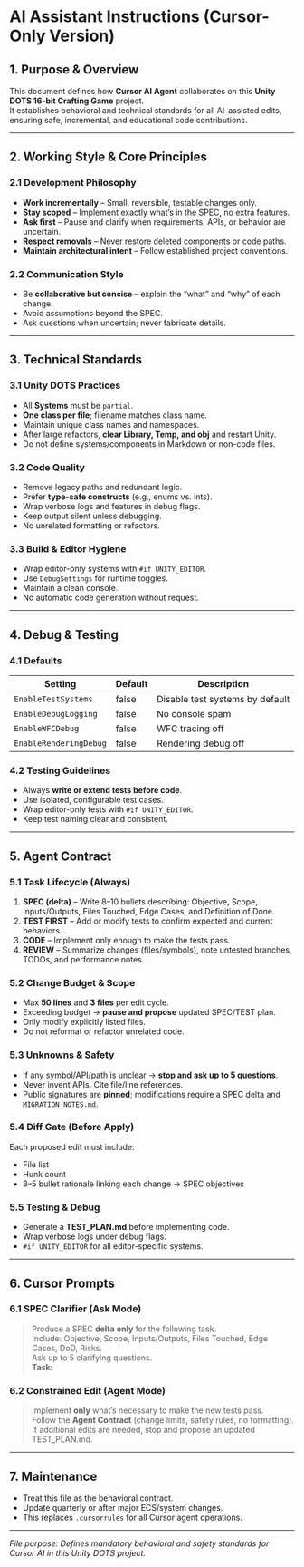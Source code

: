 # AI Assistant Instructions (Cursor-Only Version)

## 1. Purpose & Overview
This document defines how **Cursor AI Agent** collaborates on this **Unity DOTS 16-bit Crafting Game** project.  
It establishes behavioral and technical standards for all AI-assisted edits, ensuring safe, incremental, and educational code contributions.

---

## 2. Working Style & Core Principles

### 2.1 Development Philosophy
- **Work incrementally** – Small, reversible, testable changes only.
- **Stay scoped** – Implement exactly what’s in the SPEC, no extra features.
- **Ask first** – Pause and clarify when requirements, APIs, or behavior are uncertain.
- **Respect removals** – Never restore deleted components or code paths.
- **Maintain architectural intent** – Follow established project conventions.

### 2.2 Communication Style
- Be **collaborative but concise** – explain the “what” and “why” of each change.
- Avoid assumptions beyond the SPEC.
- Ask questions when uncertain; never fabricate details.

---

## 3. Technical Standards

### 3.1 Unity DOTS Practices
- All **Systems** must be `partial`.
- **One class per file**; filename matches class name.
- Maintain unique class names and namespaces.
- After large refactors, **clear Library, Temp, and obj** and restart Unity.
- Do not define systems/components in Markdown or non-code files.

### 3.2 Code Quality
- Remove legacy paths and redundant logic.
- Prefer **type-safe constructs** (e.g., enums vs. ints).
- Wrap verbose logs and features in debug flags.
- Keep output silent unless debugging.
- No unrelated formatting or refactors.

### 3.3 Build & Editor Hygiene
- Wrap editor-only systems with `#if UNITY_EDITOR`.
- Use `DebugSettings` for runtime toggles.
- Maintain a clean console.
- No automatic code generation without request.

---

## 4. Debug & Testing

### 4.1 Defaults
| Setting | Default | Description |
|----------|----------|-------------|
| `EnableTestSystems` | false | Disable test systems by default |
| `EnableDebugLogging` | false | No console spam |
| `EnableWFCDebug` | false | WFC tracing off |
| `EnableRenderingDebug` | false | Rendering debug off |

### 4.2 Testing Guidelines
- Always **write or extend tests before code**.
- Use isolated, configurable test cases.
- Wrap editor-only tests with `#if UNITY_EDITOR`.
- Keep test naming clear and consistent.

---

## 5. Agent Contract

### 5.1 Task Lifecycle (Always)
1. **SPEC (delta)** – Write 8–10 bullets describing: Objective, Scope, Inputs/Outputs, Files Touched, Edge Cases, and Definition of Done.  
2. **TEST FIRST** – Add or modify tests to confirm expected and current behaviors.  
3. **CODE** – Implement only enough to make the tests pass.  
4. **REVIEW** – Summarize changes (files/symbols), note untested branches, TODOs, and performance notes.

### 5.2 Change Budget & Scope
- Max **50 lines** and **3 files** per edit cycle.  
- Exceeding budget → **pause and propose** updated SPEC/TEST plan.  
- Only modify explicitly listed files.  
- Do not reformat or refactor unrelated code.

### 5.3 Unknowns & Safety
- If any symbol/API/path is unclear → **stop and ask up to 5 questions**.  
- Never invent APIs. Cite file/line references.  
- Public signatures are **pinned**; modifications require a SPEC delta and `MIGRATION_NOTES.md`.

### 5.4 Diff Gate (Before Apply)
Each proposed edit must include:
- File list
- Hunk count
- 3–5 bullet rationale linking each change → SPEC objectives

### 5.5 Testing & Debug
- Generate a **TEST_PLAN.md** before implementing code.  
- Wrap verbose logs under debug flags.  
- `#if UNITY_EDITOR` for all editor-specific systems.

---

## 6. Cursor Prompts

### 6.1 SPEC Clarifier (Ask Mode)
> Produce a SPEC **delta only** for the following task.  
> Include: Objective, Scope, Inputs/Outputs, Files Touched, Edge Cases, DoD, Risks.  
> Ask up to 5 clarifying questions.  
> **Task:** <paste task>

### 6.2 Constrained Edit (Agent Mode)
> Implement **only** what’s necessary to make the new tests pass.  
> Follow the **Agent Contract** (change limits, safety rules, no formatting).  
> If additional edits are needed, stop and propose an updated TEST_PLAN.md.

---

## 7. Maintenance
- Treat this file as the behavioral contract.  
- Update quarterly or after major ECS/system changes.  
- This replaces `.cursorrules` for all Cursor agent operations.

---

*File purpose: Defines mandatory behavioral and safety standards for Cursor AI in this Unity DOTS project.*
